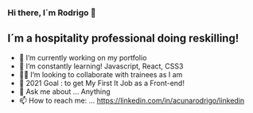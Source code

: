 ### Hi there, I´m Rodrigo 👋

## I´m a hospitality professional doing reskilling!


- :construction_worker: I’m currently working on my portfolio
- :brain: I’m constantly learning! Javascript, React, CSS3
- :fist_right::fist_left: I’m looking to collaborate with trainees as I am
- :date: 2021 Goal : to get My First It Job as a Front-end!
- 💬 Ask me about ... Anything
- 📫 How to reach me: ... https://linkedin.com/in/acunarodrigo/linkedin

